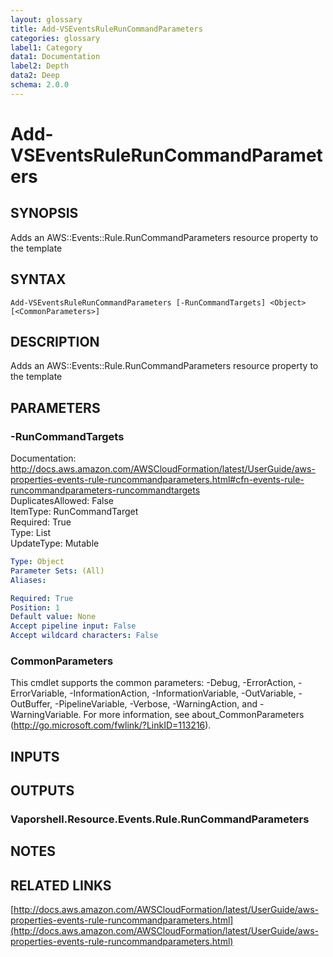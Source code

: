 ```yaml
---
layout: glossary
title: Add-VSEventsRuleRunCommandParameters
categories: glossary
label1: Category
data1: Documentation
label2: Depth
data2: Deep
schema: 2.0.0
---
```


# Add-VSEventsRuleRunCommandParameters

## SYNOPSIS
Adds an AWS::Events::Rule.RunCommandParameters resource property to the template

## SYNTAX

```
Add-VSEventsRuleRunCommandParameters [-RunCommandTargets] <Object> [<CommonParameters>]
```

## DESCRIPTION
Adds an AWS::Events::Rule.RunCommandParameters resource property to the template

## PARAMETERS

### -RunCommandTargets
Documentation: http://docs.aws.amazon.com/AWSCloudFormation/latest/UserGuide/aws-properties-events-rule-runcommandparameters.html#cfn-events-rule-runcommandparameters-runcommandtargets    
DuplicatesAllowed: False    
ItemType: RunCommandTarget    
Required: True    
Type: List    
UpdateType: Mutable

```yaml
Type: Object
Parameter Sets: (All)
Aliases:

Required: True
Position: 1
Default value: None
Accept pipeline input: False
Accept wildcard characters: False
```

### CommonParameters
This cmdlet supports the common parameters: -Debug, -ErrorAction, -ErrorVariable, -InformationAction, -InformationVariable, -OutVariable, -OutBuffer, -PipelineVariable, -Verbose, -WarningAction, and -WarningVariable.
For more information, see about_CommonParameters (http://go.microsoft.com/fwlink/?LinkID=113216).

## INPUTS

## OUTPUTS

### Vaporshell.Resource.Events.Rule.RunCommandParameters

## NOTES

## RELATED LINKS

[http://docs.aws.amazon.com/AWSCloudFormation/latest/UserGuide/aws-properties-events-rule-runcommandparameters.html](http://docs.aws.amazon.com/AWSCloudFormation/latest/UserGuide/aws-properties-events-rule-runcommandparameters.html)

